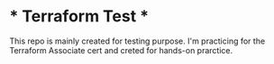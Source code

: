 # *  Terraform Test *

This repo is mainly created for testing purpose. I'm practicing for the Terraform Associate cert and creted for hands-on prarctice.
